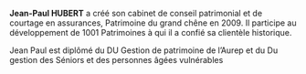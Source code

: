 **Jean-Paul HUBERT** a créé son cabinet de conseil patrimonial et de courtage en assurances, Patrimoine du grand chêne en 2009. Il participe au développement de 1001 Patrimoines à qui il a confié sa clientèle historique.

Jean Paul est diplômé du DU Gestion de patrimoine de l’Aurep et du Du gestion des Séniors et des personnes âgées vulnérables